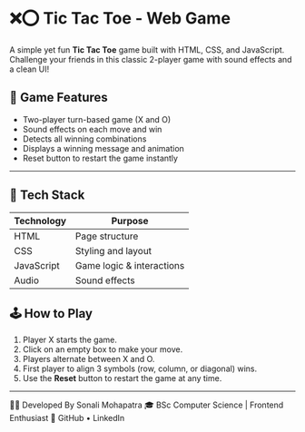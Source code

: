 # ❌⭕ Tic Tac Toe - Web Game

A simple yet fun **Tic Tac Toe** game built with HTML, CSS, and JavaScript. Challenge your friends in this classic 2-player game with sound effects and a clean UI!


## 🧠 Game Features

- Two-player turn-based game (X and O)
- Sound effects on each move and win
- Detects all winning combinations
- Displays a winning message and animation
- Reset button to restart the game instantly

---

## 🚀 Tech Stack

| Technology | Purpose                   |
|------------|----------------------------|
| HTML       | Page structure             |
| CSS        | Styling and layout         |
| JavaScript | Game logic & interactions  |
| Audio      | Sound effects              |

## 🕹️ How to Play

1. Player X starts the game.
2. Click on an empty box to make your move.
3. Players alternate between X and O.
4. First player to align 3 symbols (row, column, or diagonal) wins.
5. Use the **Reset** button to restart the game at any time.

---
👩‍💻 Developed By
Sonali Mohapatra
🎓 BSc Computer Science | Frontend Enthusiast
📎 GitHub • LinkedIn

